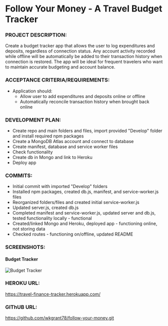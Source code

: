 # Follow Your Money - A Travel Budget Tracker

### PROJECT DESCRIPTION:
Create a budget tracker app that allows the user to log expenditures and deposits, regardless of connection status. Any account activity recorded while offline will be automatically be added to their transaction history when connection is restored. The app will be ideal for frequent travelers who want to maintain accurate budgeting and account balance.

### ACCEPTANCE CRITERIA/REQUIREMENTS:
* Application should: 
    * Allow user to add expenditures and deposits online or offline
    * Automatically reconcile transaction history when brought back online

### DEVELOPMENT PLAN:
* Create repo and main folders and files, import provided "Develop" folder and install required npm packages
* Create a MongoDB Atlas account and connect to database
* Create manifest, database and service worker files
* Check functionality
* Create db in Mongo and link to Heroku
* Deploy app

### COMMITS:
* Initial commit with imported "Develop" folders
* Installed npm packages, created db.js, manifest, and service-worker.js files
* Reorganized folders/files and created initial service-worker.js
* Updated server.js, created db.js
* Completed manifest and service-worker.js, updated server and db.js, tested functionality locally - functional
* Created/linked Mongo and Heroku, deployed app - functioning online, not storing data
* Checked routes - functioning on/offline, updated README

### SCREENSHOTS:

#### Budget Tracker
<img src="./screenshot.png" alt="Budget Tracker">

### HEROKU URL:

https://travel-finance-tracker.herokuapp.com/

### GIThUB URL:

https://github.com/wkgrant78/follow-your-money.git